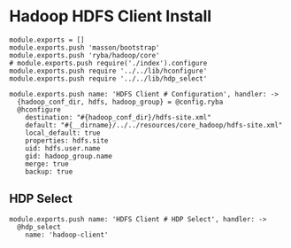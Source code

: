 
# Hadoop HDFS Client Install

    module.exports = []
    module.exports.push 'masson/bootstrap'
    module.exports.push 'ryba/hadoop/core'
    # module.exports.push require('./index').configure
    module.exports.push require '../../lib/hconfigure'
    module.exports.push require '../../lib/hdp_select'

    module.exports.push name: 'HDFS Client # Configuration', handler: ->
      {hadoop_conf_dir, hdfs, hadoop_group} = @config.ryba
      @hconfigure
        destination: "#{hadoop_conf_dir}/hdfs-site.xml"
        default: "#{__dirname}/../../resources/core_hadoop/hdfs-site.xml"
        local_default: true
        properties: hdfs.site
        uid: hdfs.user.name
        gid: hadoop_group.name
        merge: true
        backup: true

## HDP Select

    module.exports.push name: 'HDFS Client # HDP Select', handler: ->
      @hdp_select
        name: 'hadoop-client'
